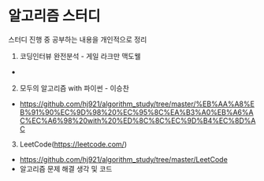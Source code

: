# 알고리즘 스터디

스터디 진행 중 공부하는 내용을 개인적으로 정리



1. 코딩인터뷰 완전분석 - 게일 라크만 맥도웰

- 

2. 모두의 알고리즘 with 파이썬 - 이승찬

- https://github.com/hj921/algorithm_study/tree/master/%EB%AA%A8%EB%91%90%EC%9D%98%20%EC%95%8C%EA%B3%A0%EB%A6%AC%EC%A6%98%20with%20%ED%8C%8C%EC%9D%B4%EC%8D%AC

3. LeetCode(https://leetcode.com/)

- https://github.com/hj921/algorithm_study/tree/master/LeetCode
- 알고리즘 문제 해결 생각 및 코드
